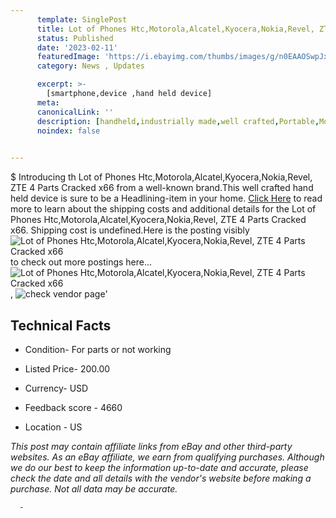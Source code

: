 ```yaml
---
      template: SinglePost
      title: Lot of Phones Htc,Motorola,Alcatel,Kyocera,Nokia,Revel, ZTE 4 Parts Cracked x66
      status: Published
      date: '2023-02-11'
      featuredImage: 'https://i.ebayimg.com/thumbs/images/g/n0EAAOSwpJxjyczw/s-l225.jpg'
      category: News , Updates

      excerpt: >-
        [smartphone,device ,hand held device]
      meta:
      canonicalLink: ''
      description: [handheld,industrially made,well crafted,Portable,Mobile,Compact,Convenient,Lightweight,Maneuverable,Man-portable,Miniature,Carriable,Hand-held,Light,Holdable,Transportable,Mobile device,Pocket-sized,On-the-go,Wireless,Cordless,Compact size,Convenient size, smartphone,device ,hand held device]
      noindex: false
      

---
```

$
      Introducing th Lot of Phones Htc,Motorola,Alcatel,Kyocera,Nokia,Revel, ZTE 4 Parts Cracked x66 from a well-known brand.This well crafted hand held device is sure to be a Headlining-item in your home. [Click Here](https://www.ebay.com/itm/266092910850?hash=item3df45f9902%3Ag%3An0EAAOSwpJxjyczw&mkevt=1&mkcid=1&mkrid=711-53200-19255-0&campid=%253CePNCampaignId%253E&customid=%253CreferenceId%253E&toolid=10049) to read more to learn about the shipping costs and additional details for the Lot of Phones Htc,Motorola,Alcatel,Kyocera,Nokia,Revel, ZTE 4 Parts Cracked x66. Shipping cost is undefined.Here is the posting visibly ![Lot of Phones Htc,Motorola,Alcatel,Kyocera,Nokia,Revel, ZTE 4 Parts Cracked x66](https://i.ebayimg.com/thumbs/images/g/n0EAAOSwpJxjyczw/s-l225.jpg) to check out more postings here... ![Lot of Phones Htc,Motorola,Alcatel,Kyocera,Nokia,Revel, ZTE 4 Parts Cracked x66](https://i.ebayimg.com/images/g/n0EAAOSwpJxjyczw/s-l1600.jpg), ![check vendor page](https://origin-galleryplus.ebayimg.com/ws/web/266092910850_2_0_1/225x225.jpg,https://origin-galleryplus.ebayimg.com/ws/web/266092910850_3_0_1/225x225.jpg)'

      

 ## Technical Facts 



     
      

 - Condition- For parts or not working 


      

 - Listed Price- 200.00 


      

 - Currency- USD 


      

 - Feedback score - 4660 


      

 - Location - US 


      
      

 *_This post may contain affiliate links from eBay and other third-party websites. As an eBay affiliate, we earn from qualifying purchases. Although we do our best to keep the information up-to-date and accurate, please check the date and all details with the vendor's website before making a purchase. Not all data may be accurate._*




      -
